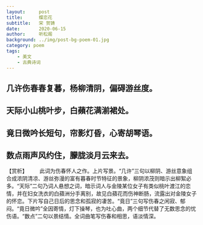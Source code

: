 ```yaml
---
layout:     post
title:      蝶恋花
subtitle:   宋 贺铸
date:       2020-06-15
author:     听松阁
background: ../img/post-bg-poem-01.jpg
category: poem
tags:
    - 美文
    - 古典诗词
---
```



## 几许伤春春复暮，杨柳清阴，偏碍游丝度。
## 天际小山桃叶步，白蘋花满湔裙处。

## 竟日微吟长短句，帘影灯昏，心寄胡琴语。
## 数点雨声风约住，朦胧淡月云来去。

【赏析】
　　此词为伤春怀人之作。上片写景。“几许”三句以柳阴、游丝意象组合成浓阴清凉、游丝弥漫的富有暮春时节特征的景象，柳阴浓茂则暗示出柳絮必多。“天际”二句乃词人悬想之词，暗示词人与金陵某位女子有类似桃叶渡江的恋情，并在妇女洗衣的白蘋洲分手离别，故见白蘋花而伤神断肠，流露出对金陵女子的怀恋。下片写自己日后的思念和孤寂的凄苦。“竟日”三句写伤春之闲寂、郁闷。“竟日微吟”全因寄情，灯下操琴，也为吐心曲，两个细节代替了无数思念的忧伤语。“数点”二句以景结情。全词曲笔写伤春和相思，语淡情深。
  
